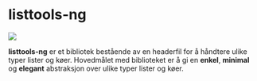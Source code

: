 # listtools-ng

![](https://img.shields.io/badge/status-under--utvikling-orange.svg)

**listtools-ng** er et bibliotek bestående av en headerfil for å håndtere ulike
typer lister og køer. Hovedmålet med biblioteket er å gi en **enkel**, **minimal**
og **elegant** abstraksjon over ulike typer lister og køer.
